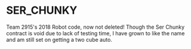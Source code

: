 # SER_CHUNKY
Team 2915's 2018 Robot code, now not deleted!  Though the Ser Chunky contract is void due to lack of testing time, I have grown to like the name and am still set on getting a two cube auto.
